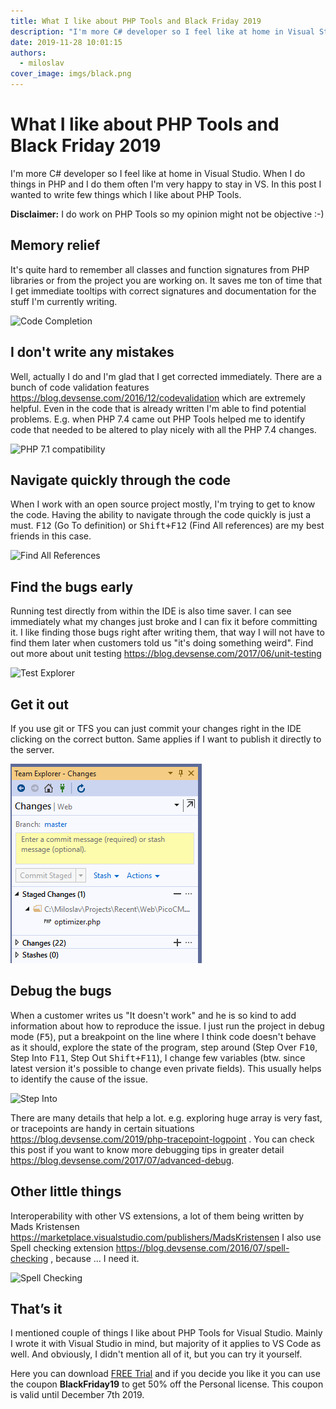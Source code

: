 ```yaml
---
title: What I like about PHP Tools and Black Friday 2019
description: "I'm more C# developer so I feel like at home in Visual Studio. When I do things in PHP and I do them often I'm very happy to stay in VS. In this post I wanted to write few things which I like about PHP Tools."
date: 2019-11-28 10:01:15
authors:
  - miloslav
cover_image: imgs/black.png
---
```


# What I like about PHP Tools and Black Friday 2019

I'm more C# developer so I feel like at home in Visual Studio. When I do things in PHP and I do them often I'm very happy to stay in VS. In this post I wanted to write few things which I like about PHP Tools.

<!-- more -->

**Disclaimer:** I do work on PHP Tools so my opinion might not be objective :-)

## Memory relief
It's quite hard to remember all classes and function signatures from PHP libraries or from the project you are working on. It saves me ton of time that I get immediate tooltips with correct signatures and documentation for the stuff I'm currently writing.

![Code Completion](https://docs.devsense.com/content_docs/vs/editor/imgs/code-completion.png)

## I don't write any mistakes
Well, actually I do and I'm glad that I get corrected immediately. There are a bunch of code validation features https://blog.devsense.com/2016/12/codevalidation which are extremely helpful. Even in the code that is already written I'm able to find potential problems. E.g. when PHP 7.4 came out PHP Tools helped me to identify code that needed to be altered to play nicely with all the PHP 7.4 changes.

![PHP 7.1 compatibility](https://docs.devsense.com/content_docs/vs/code%20validation/imgs/php-71-compatibility.png)

## Navigate quickly through the code
When I work with an open source project mostly, I'm trying to get to know the code. Having the ability to navigate through the code quickly is just a must. <kbd>F12</kbd> (Go To definition) or <kbd>Shift+F12</kbd> (Find All references) are my best friends in this case. 

![Find All References](https://docs.devsense.com/content_docs/vs/navigation/imgs/find-all-ref.png)

## Find the bugs early
Running test directly from within the IDE is also time saver. I can see immediately what my changes just broke and I can fix it before committing it. I like finding those bugs right after writing them, that way I will not have to find them later when customers told us "it's doing something weird". 
Find out more about unit testing https://blog.devsense.com/2017/06/unit-testing

![Test Explorer](https://blog.devsense.com/2017/06/img/test-explorer-stack.png)

## Get it out
If you use git or TFS you can just commit your changes right in the IDE clicking on the correct button. Same applies if I want to publish it directly to the server.

![Git Integration](imgs/git.png)

## Debug the bugs
When a customer writes us "It doesn't work" and he is so kind to add information about how to reproduce the issue. I just run the project in debug mode (<kbd>F5</kbd>), put a breakpoint on the line where I think code doesn't behave as it should, explore the state of the program, step around (Step Over <kbd>F10</kbd>, Step Into <kbd>F11</kbd>, Step Out <kbd>Shift+F11</kbd>), I change few variables (btw. since latest version it's possible to change even private fields). This usually helps to identify the cause of the issue.

![Step Into](https://docs.devsense.com/content_docs/vs/debugging/imgs\step-into.png)

There are many details that help a lot. e.g. exploring huge array is very fast, or tracepoints are handy in certain situations https://blog.devsense.com/2019/php-tracepoint-logpoint .
You can check this post if you want to know more debugging tips in greater detail https://blog.devsense.com/2017/07/advanced-debug. 

## Other little things
Interoperability with other VS extensions, a lot of them being written by Mads Kristensen https://marketplace.visualstudio.com/publishers/MadsKristensen
I also use Spell checking extension https://blog.devsense.com/2016/07/spell-checking , because ... I need it.

![Spell Checking](https://docs.devsense.com/content_docs/vs/code%20validation/imgs/fix-a-typo.png)

## That’s it
I mentioned couple of things I like about PHP Tools for Visual Studio. Mainly I wrote it with Visual Studio in mind, but majority of it applies to VS Code as well. And obviously, I didn't mention all of it, but you can try it yourself.

Here you can download [FREE Trial](https://www.devsense.com/download) and if you decide you like it you can use the coupon **BlackFriday19** to get 50% off the Personal license. This coupon is valid until December 7th 2019.
